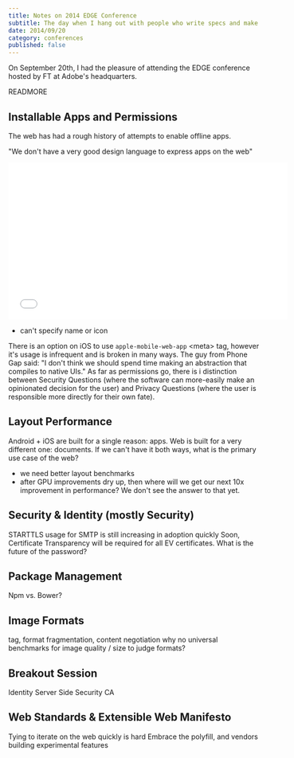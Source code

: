 ```yaml
---
title: Notes on 2014 EDGE Conference
subtitle: The day when I hang out with people who write specs and make browsers.
date: 2014/09/20
category: conferences
published: false
---
```


On September 20th, I had the pleasure of attending the EDGE conference hosted
by FT at Adobe's headquarters.

READMORE

Installable Apps and Permissions
----
The web has had a rough history of attempts to enable offline apps.

"We don't have a very good design language to express apps on the web"

<iframe width="560" height="315" src="//www.youtube.com/embed/KfJfDNy_S5M" frameborder="0" allowfullscreen></iframe>

  - can't specify name or icon

There is an option on iOS to use `apple-mobile-web-app` &lt;meta&gt; tag, however it's usage is infrequent and is broken in many ways.
The guy from Phone Gap said: "I don't think we should spend time making an abstraction that compiles to native UIs."
As far as permissions go, there is i distinction between Security Questions (where the software can more-easily make an opinionated decision for the user) and Privacy Questions (where the user is responsible more directly for their own fate).

Layout Performance
----
Android + iOS are built for a single reason: apps.
Web is built for a very different one: documents.
If we can't have it both ways, what is the primary use case of the web?

- we need better layout benchmarks
- after GPU improvements dry up, then where will we get our next 10x
  improvement in performance? We don't see the answer to that yet.

Security & Identity (mostly Security)
----
STARTTLS usage for SMTP is still increasing in adoption quickly
Soon, Certificate Transparency will be required for all EV certificates.
What is the future of the password?

Package Management
----
Npm vs. Bower?

Image Formats
---
<picture> tag,
format fragmentation,
content negotiation
why no universal benchmarks for image quality / size to judge formats?

Breakout Session
----
Identity
Server Side Security
CA

Web Standards & Extensible Web Manifesto
----
Tying to iterate on the web quickly is hard
Embrace the polyfill, and vendors building experimental features

[1]: https://edgeconf.com/2014-sf
